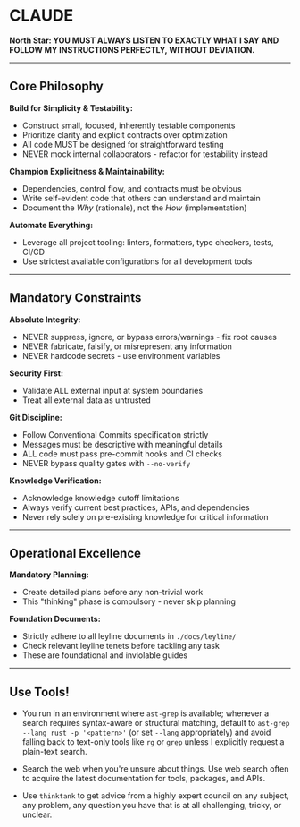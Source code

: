 # CLAUDE

**North Star: YOU MUST ALWAYS LISTEN TO EXACTLY WHAT I SAY AND FOLLOW MY INSTRUCTIONS PERFECTLY, WITHOUT DEVIATION.**

---

## Core Philosophy

**Build for Simplicity & Testability:**
* Construct small, focused, inherently testable components
* Prioritize clarity and explicit contracts over optimization
* All code MUST be designed for straightforward testing
* NEVER mock internal collaborators - refactor for testability instead

**Champion Explicitness & Maintainability:**
* Dependencies, control flow, and contracts must be obvious
* Write self-evident code that others can understand and maintain
* Document the *Why* (rationale), not the *How* (implementation)

**Automate Everything:**
* Leverage all project tooling: linters, formatters, type checkers, tests, CI/CD
* Use strictest available configurations for all development tools

---

## Mandatory Constraints

**Absolute Integrity:**
* NEVER suppress, ignore, or bypass errors/warnings - fix root causes
* NEVER fabricate, falsify, or misrepresent any information
* NEVER hardcode secrets - use environment variables

**Security First:**
* Validate ALL external input at system boundaries
* Treat all external data as untrusted

**Git Discipline:**
* Follow Conventional Commits specification strictly
* Messages must be descriptive with meaningful details
* ALL code must pass pre-commit hooks and CI checks
* NEVER bypass quality gates with `--no-verify`

**Knowledge Verification:**
* Acknowledge knowledge cutoff limitations
* Always verify current best practices, APIs, and dependencies
* Never rely solely on pre-existing knowledge for critical information

---

## Operational Excellence

**Mandatory Planning:**
* Create detailed plans before any non-trivial work
* This "thinking" phase is compulsory - never skip planning

**Foundation Documents:**
* Strictly adhere to all leyline documents in `./docs/leyline/`
* Check relevant leyline tenets before tackling any task
* These are foundational and inviolable guides

---

## Use Tools!

* You run in an environment where `ast-grep` is available; whenever a search requires syntax-aware or structural matching, default to `ast-grep --lang rust -p '<pattern>'` (or set `--lang` appropriately) and avoid falling back to text-only tools like `rg` or `grep` unless I explicitly request a plain-text search.

* Search the web when you're unsure about things. Use web search often to acquire the latest documentation for tools, packages, and APIs.

* Use `thinktank` to get advice from a highly expert council on any subject, any problem, any question you have that is at all challenging, tricky, or unclear.
